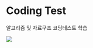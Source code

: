 <h1>Coding Test</h1>

알고리즘 및 자료구조
코딩테스트 학습

<a href="https://github.com/devxb/gitanimals">
  <img src="https://render.gitanimals.org/farms/{gahyunseoul}"/>
</a>
